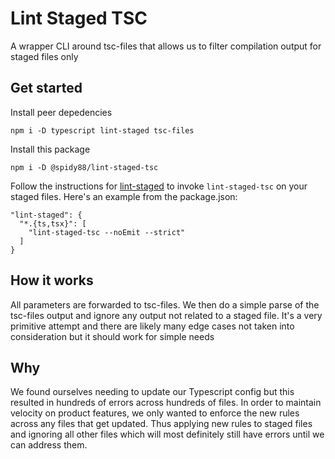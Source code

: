 # Lint Staged TSC

A wrapper CLI around tsc-files that allows us to filter compilation output for staged files only

## Get started

Install peer depedencies
```
npm i -D typescript lint-staged tsc-files
```

Install this package

```
npm i -D @spidy88/lint-staged-tsc
```

Follow the instructions for [lint-staged](https://www.npmjs.com/package/lint-staged) to invoke `lint-staged-tsc` on your staged files. Here's an example from the package.json:
```
"lint-staged": {
  "*.{ts,tsx}": [
    "lint-staged-tsc --noEmit --strict"
  ]
}
```
## How it works

All parameters are forwarded to tsc-files. We then do a simple parse of the tsc-files output and
ignore any output not related to a staged file. It's a very primitive attempt and there are likely
many edge cases not taken into consideration but it should work for simple needs

## Why

We found ourselves needing to update our Typescript config but this resulted in hundreds of errors
across hundreds of files. In order to maintain velocity on product features, we only wanted to 
enforce the new rules across any files that get updated. Thus applying new rules to staged files
and ignoring all other files which will most definitely still have errors until we can address them.
